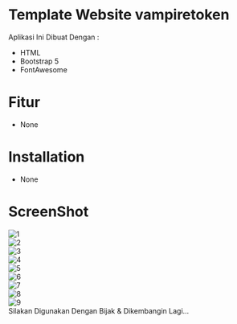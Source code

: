 # Template Website vampiretoken
Aplikasi Ini Dibuat Dengan :
- HTML
- Bootstrap 5
- FontAwesome

# Fitur
- None

# Installation
- None

# ScreenShot

![1](https://user-images.githubusercontent.com/33697576/116007086-3905e880-a638-11eb-85bd-a2730a30def7.PNG) <br>
![2](https://user-images.githubusercontent.com/33697576/116007088-3acfac00-a638-11eb-8649-cf58311d2707.PNG) <br>
![3](https://user-images.githubusercontent.com/33697576/116007090-3acfac00-a638-11eb-967a-f01309747c73.PNG) <br>
![4](https://user-images.githubusercontent.com/33697576/116007091-3c996f80-a638-11eb-97d6-b6719a710e2f.PNG) <br>
![5](https://user-images.githubusercontent.com/33697576/116007093-3c996f80-a638-11eb-8a80-b9a7457479cd.PNG) <br>
![6](https://user-images.githubusercontent.com/33697576/116007094-3d320600-a638-11eb-8e91-03325cb0b44c.PNG) <br>
![7](https://user-images.githubusercontent.com/33697576/116007095-3dca9c80-a638-11eb-98b0-fdf910a2dd8b.PNG) <br>
![8](https://user-images.githubusercontent.com/33697576/116007096-3e633300-a638-11eb-9fbf-bb94b170a7ba.PNG) <br>
![9](https://user-images.githubusercontent.com/33697576/116007097-3e633300-a638-11eb-9b0b-9a875ce0e647.PNG) <br>
Silakan Digunakan Dengan Bijak & Dikembangin Lagi...
